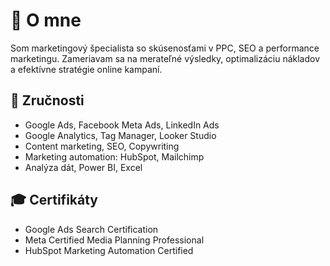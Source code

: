# 👤 O mne
Som marketingový špecialista so skúsenosťami v PPC, SEO a performance marketingu.
Zameriavam sa na merateľné výsledky, optimalizáciu nákladov a efektívne stratégie online kampaní.

## 💼 Zručnosti
- Google Ads, Facebook Meta Ads, LinkedIn Ads
- Google Analytics, Tag Manager, Looker Studio
- Content marketing, SEO, Copywriting
- Marketing automation: HubSpot, Mailchimp
- Analýza dát, Power BI, Excel

## 🎓 Certifikáty
- Google Ads Search Certification
- Meta Certified Media Planning Professional
- HubSpot Marketing Automation Certified
